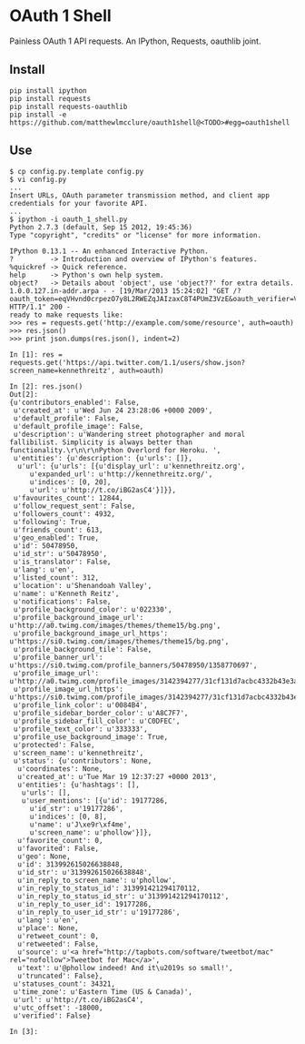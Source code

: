 # OAuth 1 Shell

Painless OAuth 1 API requests. An IPython, Requests, oauthlib joint.

## Install

    pip install ipython
    pip install requests
    pip install requests-oauthlib
    pip install -e https://github.com/matthewlmcclure/oauth1shell@<TODO>#egg=oauth1shell

## Use

    $ cp config.py.template config.py
    $ vi config.py
    ...
    Insert URLs, OAuth parameter transmission method, and client app
    credentials for your favorite API.
    ...
    $ ipython -i oauth_1_shell.py
    Python 2.7.3 (default, Sep 15 2012, 19:45:36) 
    Type "copyright", "credits" or "license" for more information.
    
    IPython 0.13.1 -- An enhanced Interactive Python.
    ?         -> Introduction and overview of IPython's features.
    %quickref -> Quick reference.
    help      -> Python's own help system.
    object?   -> Details about 'object', use 'object??' for extra details.
    1.0.0.127.in-addr.arpa - - [19/Mar/2013 15:24:02] "GET /?oauth_token=eqVHvnd0crpezO7y8L2RWEZqJAIzaxC8T4PUmZ3VzE&oauth_verifier=Vtg4ts8QX0uM13vfZwvpwCcjgJ1HqqFrVkpQgj5HI HTTP/1.1" 200 -
    ready to make requests like:
    >>> res = requests.get('http://example.com/some/resource', auth=oauth)
    >>> res.json()
    >>> print json.dumps(res.json(), indent=2)
    
    In [1]: res = requests.get('https://api.twitter.com/1.1/users/show.json?screen_name=kennethreitz', auth=oauth)
    
    In [2]: res.json()
    Out[2]: 
    {u'contributors_enabled': False,
     u'created_at': u'Wed Jun 24 23:28:06 +0000 2009',
     u'default_profile': False,
     u'default_profile_image': False,
     u'description': u'Wandering street photographer and moral fallibilist. Simplicity is always better than functionality.\r\n\r\nPython Overlord for Heroku. ',
     u'entities': {u'description': {u'urls': []},
      u'url': {u'urls': [{u'display_url': u'kennethreitz.org',
         u'expanded_url': u'http://kennethreitz.org/',
         u'indices': [0, 20],
         u'url': u'http://t.co/iBG2asC4'}]}},
     u'favourites_count': 12844,
     u'follow_request_sent': False,
     u'followers_count': 4932,
     u'following': True,
     u'friends_count': 613,
     u'geo_enabled': True,
     u'id': 50478950,
     u'id_str': u'50478950',
     u'is_translator': False,
     u'lang': u'en',
     u'listed_count': 312,
     u'location': u'Shenandoah Valley',
     u'name': u'Kenneth Reitz',
     u'notifications': False,
     u'profile_background_color': u'022330',
     u'profile_background_image_url': u'http://a0.twimg.com/images/themes/theme15/bg.png',
     u'profile_background_image_url_https': u'https://si0.twimg.com/images/themes/theme15/bg.png',
     u'profile_background_tile': False,
     u'profile_banner_url': u'https://si0.twimg.com/profile_banners/50478950/1358770697',
     u'profile_image_url': u'http://a0.twimg.com/profile_images/3142394277/31cf131d7acbc4332b43e3a95fc91dec_normal.png',
     u'profile_image_url_https': u'https://si0.twimg.com/profile_images/3142394277/31cf131d7acbc4332b43e3a95fc91dec_normal.png',
     u'profile_link_color': u'0084B4',
     u'profile_sidebar_border_color': u'A8C7F7',
     u'profile_sidebar_fill_color': u'C0DFEC',
     u'profile_text_color': u'333333',
     u'profile_use_background_image': True,
     u'protected': False,
     u'screen_name': u'kennethreitz',
     u'status': {u'contributors': None,
      u'coordinates': None,
      u'created_at': u'Tue Mar 19 12:37:27 +0000 2013',
      u'entities': {u'hashtags': [],
       u'urls': [],
       u'user_mentions': [{u'id': 19177286,
         u'id_str': u'19177286',
         u'indices': [0, 8],
         u'name': u'J\xe9r\xf4me',
         u'screen_name': u'phollow'}]},
      u'favorite_count': 0,
      u'favorited': False,
      u'geo': None,
      u'id': 313992615026638848,
      u'id_str': u'313992615026638848',
      u'in_reply_to_screen_name': u'phollow',
      u'in_reply_to_status_id': 313991421294170112,
      u'in_reply_to_status_id_str': u'313991421294170112',
      u'in_reply_to_user_id': 19177286,
      u'in_reply_to_user_id_str': u'19177286',
      u'lang': u'en',
      u'place': None,
      u'retweet_count': 0,
      u'retweeted': False,
      u'source': u'<a href="http://tapbots.com/software/tweetbot/mac" rel="nofollow">Tweetbot for Mac</a>',
      u'text': u'@phollow indeed! And it\u2019s so small!',
      u'truncated': False},
     u'statuses_count': 34321,
     u'time_zone': u'Eastern Time (US & Canada)',
     u'url': u'http://t.co/iBG2asC4',
     u'utc_offset': -18000,
     u'verified': False}
    
    In [3]:     

